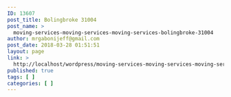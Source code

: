 ```yaml
---
ID: 13607
post_title: Bolingbroke 31004
post_name: >
  moving-services-moving-services-moving-services-bolingbroke-31004
author: mrgabonijeff@gmail.com
post_date: 2018-03-28 01:51:51
layout: page
link: >
  http://localhost/wordpress/moving-services-moving-services-moving-services-bolingbroke-31004/
published: true
tags: [ ]
categories: [ ]
---
```

